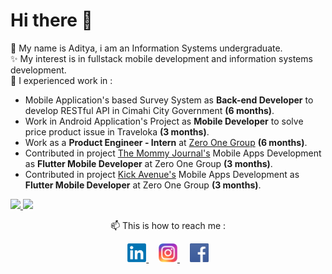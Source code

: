 # Hi there 👋

💬 My name is Aditya, i am an Information Systems undergraduate.   
✨ My interest is in fullstack mobile development and information systems development.   
🔭 I experienced work in : 
- Mobile Application's based Survey System as **Back-end Developer** to develop RESTful API in Cimahi City Government **(6 months)**.   
- Work in Android Application's Project as **Mobile Developer** to solve price product issue in Traveloka **(3 months)**.
- Work as a **Product Engineer - Intern** at [Zero One Group](https://github.com/zero-one-group) **(6 months)**.
- Contributed in project [The Mommy Journal's](https://play.google.com/store/apps/details?id=com.sebamed.babytrackerapp&hl=en&gl=US&pli=1) Mobile Apps Development as **Flutter Mobile Developer** at Zero One Group **(3 months)**.
- Contributed in project [Kick Avenue's](https://play.google.com/store/apps/details?id=com.kickavenue.androidshop&hl=en&gl=US) Mobile Apps Development as **Flutter Mobile Developer** at Zero One Group **(3 months)**.

<!--
**adityajatnika/adityajatnika** is a ✨ _special_ ✨ repository because its `README.md` (this file) appears on your GitHub profile.

Here are some ideas to get you started:

- 🔭 I’m currently working on ...
- 🌱 I’m currently learning ...
- 👯 I’m looking to collaborate on ...
- 🤔 I’m looking for help with ...
- 💬 Ask me about ...
- 📫 How to reach me: ...
- 😄 Pronouns: ...
- ⚡ Fun fact: ...
-->


<p align="left">
<a href="https://github.com/adityajatnika">
  <img height="180em" src="https://github-readme-stats-eight-theta.vercel.app/api?username=adityajatnika&show_icons=true&theme=algolia&include_all_commits=true&count_private=true"/>
  <img height="180em" src="https://github-readme-stats-eight-theta.vercel.app/api/top-langs/?username=adityajatnika&layout=compact&langs_count=8&theme=algolia"/>
</a>
</p>

<p align="center">
📫 This is how to reach me : 
</p>   
  
  
<p align="center">
  <a href="https://www.linkedin.com/in/adityajatnika/">
    <img width="30" src="http://github.com/adityajatnika/adityajatnika/blob/main/assets/images/in-thumb.png?raw=true" alt="linkedin logo">
  </a> &nbsp &nbsp     
  <a href="https://www.instagram.com/aditakhmad.dj/">
    <img width="30" src="http://github.com/adityajatnika/adityajatnika/blob/main/assets/images/ig-thumb.png?raw=true" alt="instagram logo">
  </a> &nbsp &nbsp     
  <a href="https://www.facebook.com/adit.akhmad/">
    <img width="30" src="http://github.com/adityajatnika/adityajatnika/blob/main/assets/images/fb-thumb.png?raw=true" alt="facebook logo">
  </a>   
</p>

<!-- - [Linkedin](https://www.linkedin.com/in/adityajatnika/)
- [Instagram](https://www.instagram.com/aditakhmad.dj/) 
- [Facebook](https://www.facebook.com/adit.akhmad/) -->

